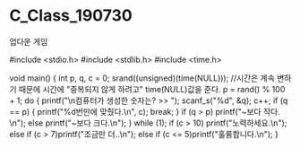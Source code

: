 # C_Class_190730
업다운 게임


#include <stdio.h>
#include <stdlib.h>
#include <time.h>

void main()
{
	int p, q, c = 0;
	srand((unsigned)(time(NULL))); //시간은 계속 변하기 때문에 시간에 "중복되지 않게 하려고" time(NULL)값을 준다.
	p = rand() % 100 + 1;
	do
	{
		printf("\n컴퓨터가 생성한 숫자는? >> ");
		scanf_s("%d", &q);
		c++;
		if (q == p)
		{
			printf("%d번만에 맞췄다.\n", c);
			break;
		}
		if (q > p) printf("~보다 작다. \n");
		else printf("~보다 크다.\n");
	} while (1);
	if (c > 10) printf("노력하세요.\n");
	else if (c > 7)printf("조금만 더..\n");
	else if (c <= 5)printf("훌륭합니다.\n");
}
